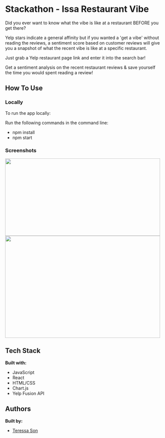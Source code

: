 # Stackathon - Issa Restaurant Vibe

Did you ever want to know what the vibe is like at a restaurant BEFORE you get there? 

Yelp stars indicate a general affinity but if you wanted a 'get a vibe' without reading the reviews, a sentiment score based on customer reviews will give you a snapshot of what the recent vibe is like at a specific restaurant.

Just grab a Yelp restaurant page link and enter it into the search bar!

Get a sentiment analysis on the recent restaurant reviews & save yourself the time you would spent reading a review!

## How To Use

### Locally

To run the app locally:

Run the following commands in the command line:

- npm install
- npm start



### Screenshots

<p float="left">
<img src="https://i.imgur.com/t01vQib.png?1" height="250px" width="500px" style='display: inline-block'/>
<img src="https://i.imgur.com/oIHCgHj.png" height="330px" width="500px" style='display: inline-block'/>
</p>

## Tech Stack

**Built with:**

- JavaScript
- React
- HTML/CSS
- Chart.js
- Yelp Fusion API

## Authors

**Built by:**

- [Teressa Son](https://github.com/tttson)
